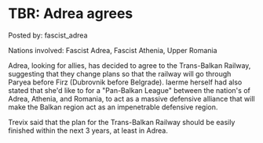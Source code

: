 # TBR: Adrea agrees

Posted by: fascist_adrea

Nations involved: Fascist Adrea, Fascist Athenia, Upper Romania

Adrea, looking for allies, has decided to agree to the Trans-Balkan Railway, suggesting that they change plans so that the railway will go through Paryea before Firz (Dubrovnik before Belgrade). Iaerme herself had also stated that she'd like to for a "Pan-Balkan League" between the nation's of Adrea, Athenia, and Romania, to act as a massive defensive alliance that will make the Balkan region act as an impenetrable defensive region. 

Trevix said that the plan for the Trans-Balkan Railway should be easily finished within the next 3 years, at least in Adrea.